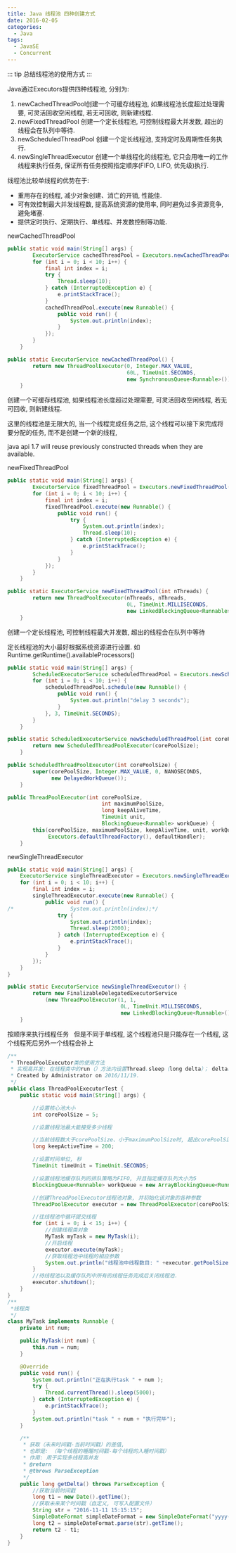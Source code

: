 ```yaml
---
title: Java 线程池 四种创建方式
date: 2016-02-05
categories:
  - Java
tags: 
  - JavaSE
  - Concurrent
---
```


::: tip
总结线程池的使用方式
:::

<!-- more -->

Java通过Executors提供四种线程池, 分别为: 

1. newCachedThreadPool创建一个可缓存线程池, 如果线程池长度超过处理需要, 可灵活回收空闲线程, 若无可回收, 则新建线程. 
2. newFixedThreadPool 创建一个定长线程池, 可控制线程最大并发数, 超出的线程会在队列中等待. 
3. newScheduledThreadPool 创建一个定长线程池, 支持定时及周期性任务执行. 
4. newSingleThreadExecutor 创建一个单线程化的线程池, 它只会用唯一的工作线程来执行任务, 保证所有任务按照指定顺序(FIFO, LIFO, 优先级)执行. 

线程池比较单线程的优势在于: 

- 重用存在的线程, 减少对象创建、消亡的开销, 性能佳. 
- 可有效控制最大并发线程数, 提高系统资源的使用率, 同时避免过多资源竞争, 避免堵塞. 
- 提供定时执行、定期执行、单线程、并发数控制等功能. 

newCachedThreadPool

```java
public static void main(String[] args) {
		ExecutorService cachedThreadPool = Executors.newCachedThreadPool();
		for (int i = 0; i < 10; i++) {
			final int index = i;
			try {
				Thread.sleep(10);
			} catch (InterruptedException e) {
				e.printStackTrace();
			}
			cachedThreadPool.execute(new Runnable() {
				public void run() {
					System.out.println(index);
				}
			});
		}
	}
```

```java
public static ExecutorService newCachedThreadPool() {
        return new ThreadPoolExecutor(0, Integer.MAX_VALUE,
                                      60L, TimeUnit.SECONDS,
                                      new SynchronousQueue<Runnable>());
    }
```   

创建一个可缓存线程池, 如果线程池长度超过处理需要, 可灵活回收空闲线程, 若无可回收, 则新建线程. 

这里的线程池是无限大的, 当一个线程完成任务之后, 这个线程可以接下来完成将要分配的任务, 而不是创建一个新的线程, 

java api 1.7 will reuse previously constructed threads when they are available.

newFixedThreadPool 

```java
public static void main(String[] args) {
		ExecutorService fixedThreadPool = Executors.newFixedThreadPool(3);
		for (int i = 0; i < 10; i++) {
			final int index = i;
			fixedThreadPool.execute(new Runnable() {
				public void run() {
					try {
						System.out.println(index);
						Thread.sleep(10);
					} catch (InterruptedException e) {
						e.printStackTrace();
					}
				}
			});
		}
	}
```

```java
public static ExecutorService newFixedThreadPool(int nThreads) {
        return new ThreadPoolExecutor(nThreads, nThreads,
                                      0L, TimeUnit.MILLISECONDS,
                                      new LinkedBlockingQueue<Runnable>());
    }
```

创建一个定长线程池, 可控制线程最大并发数, 超出的线程会在队列中等待

定长线程池的大小最好根据系统资源进行设置. 如Runtime.getRuntime().availableProcessors()



```java
public static void main(String[] args) {
		ScheduledExecutorService scheduledThreadPool = Executors.newScheduledThreadPool(5);
		for (int i = 0; i < 10; i++) {
			scheduledThreadPool.schedule(new Runnable() {
				public void run() {
					System.out.println("delay 3 seconds");
				}
			}, 3, TimeUnit.SECONDS);
		}
	}
```

```java
public static ScheduledExecutorService newScheduledThreadPool(int corePoolSize) {
        return new ScheduledThreadPoolExecutor(corePoolSize);
    }

public ScheduledThreadPoolExecutor(int corePoolSize) {
        super(corePoolSize, Integer.MAX_VALUE, 0, NANOSECONDS,
              new DelayedWorkQueue());
    }

public ThreadPoolExecutor(int corePoolSize,
                              int maximumPoolSize,
                              long keepAliveTime,
                              TimeUnit unit,
                              BlockingQueue<Runnable> workQueue) {
        this(corePoolSize, maximumPoolSize, keepAliveTime, unit, workQueue,
             Executors.defaultThreadFactory(), defaultHandler);
    }
```


newSingleThreadExecutor  




```java
public static void main(String[] args) {
	ExecutorService singleThreadExecutor = Executors.newSingleThreadExecutor();
	for (int i = 0; i < 10; i++) {
		final int index = i;
		singleThreadExecutor.execute(new Runnable() {
			public void run() {
/*					System.out.println(index);*/
				try {
					System.out.println(index);
					Thread.sleep(2000);
				} catch (InterruptedException e) {
					e.printStackTrace();
				}
			}
		});
	}
}
```

```java
public static ExecutorService newSingleThreadExecutor() {
        return new FinalizableDelegatedExecutorService
            (new ThreadPoolExecutor(1, 1,
                                    0L, TimeUnit.MILLISECONDS,
                                    new LinkedBlockingQueue<Runnable>()));
    }
```

按顺序来执行线程任务   但是不同于单线程, 这个线程池只是只能存在一个线程, 这个线程死后另外一个线程会补上



```java
/**
 * ThreadPoolExecutor类的使用方法
 * 实现高并发: 在线程类中的run（）方法内设置Thread.sleep（long delta）； delta取值为: （并发开始时间戳 - 线程开始时间戳）
 * Created by Administrator on 2016/11/19.
 */
public class ThreadPoolExecutorTest {
    public static void main(String[] args) {

        //设置核心池大小
        int corePoolSize = 5;

        //设置线程池最大能接受多少线程

        //当前线程数大于corePoolSize、小于maximumPoolSize时, 超出corePoolSize的线程数的生命周期
        long keepActiveTime = 200;

        //设置时间单位, 秒
        TimeUnit timeUnit = TimeUnit.SECONDS;

        //设置线程池缓存队列的排队策略为FIFO, 并且指定缓存队列大小为5
        BlockingQueue<Runnable> workQueue = new ArrayBlockingQueue<Runnable>(5);

        //创建ThreadPoolExecutor线程池对象, 并初始化该对象的各种参数
        ThreadPoolExecutor executor = new ThreadPoolExecutor(corePoolSize, maximumPoolSize, keepActiveTime, timeUnit,workQueue);

        //往线程池中循环提交线程
        for (int i = 0; i < 15; i++) {
            //创建线程类对象
            MyTask myTask = new MyTask(i);
            //开启线程
            executor.execute(myTask);
            //获取线程池中线程的相应参数
            System.out.println("线程池中线程数目: " +executor.getPoolSize() + ", 队列中等待执行的任务数目: "+executor.getQueue().size() + ", 已执行完的任务数目: "+executor.getCompletedTaskCount());
        }
        //待线程池以及缓存队列中所有的线程任务完成后关闭线程池. 
        executor.shutdown();
    }
}
/**
 *线程类
 */
class MyTask implements Runnable {
    private int num;

    public MyTask(int num) {
        this.num = num;
    }

    @Override
    public void run() {
        System.out.println("正在执行task " + num );
        try {
            Thread.currentThread().sleep(5000);
        } catch (InterruptedException e) {
            e.printStackTrace();
        }
        System.out.println("task " + num + "执行完毕");
    }

    /**
     * 获取（未来时间戳-当前时间戳）的差值, 
     * 也即是: （每个线程的睡醒时间戳-每个线程的入睡时间戳）
     * 作用: 用于实现多线程高并发
     * @return
     * @throws ParseException
     */
    public long getDelta() throws ParseException {
        //获取当前时间戳
        long t1 = new Date().getTime();
        //获取未来某个时间戳（自定义, 可写入配置文件）
        String str = "2016-11-11 15:15:15";
        SimpleDateFormat simpleDateFormat = new SimpleDateFormat("yyyy-MM-dd HH:mm:ss");
        long t2 = simpleDateFormat.parse(str).getTime();
        return t2 - t1;
    }
}
```